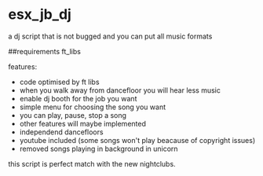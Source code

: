# esx_jb_dj
a dj script that is not bugged and you can put all music formats


##requirements
ft_libs


features:

- code optimised by ft libs
- when you walk away from dancefloor you will hear less music
- enable dj booth for the job you want
- simple menu for choosing the song you want
- you can play, pause, stop a song
- other features will maybe implemented
- independend dancefloors
- youtube included (some songs won't play beacause of copyright issues)
- removed songs playing in background in unicorn


this script is perfect match with the new nightclubs. 
